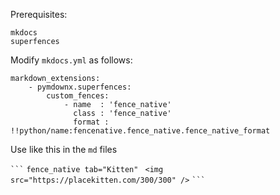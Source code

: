 Prerequisites:

```
mkdocs
superfences
```

Modify ```mkdocs.yml``` as follows:

```
markdown_extensions:
    - pymdownx.superfences:
        custom_fences:
            - name  : 'fence_native'
              class : 'fence_native'
              format : !!python/name:fencenative.fence_native.fence_native_format
```

Use like this in the ```md``` files

`` ``` `` ```fence_native tab="Kitten" ```
    ```
    <img src="https://placekitten.com/300/300" />
    ```
`` ``` ``

